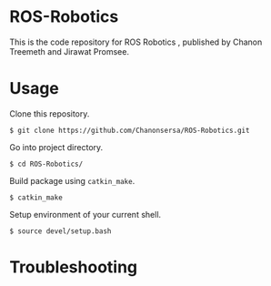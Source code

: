 # ROS-Robotics

This is the code repository for ROS Robotics , published by Chanon Treemeth and Jirawat Promsee.

# Usage

Clone this repository.

`$ git clone https://github.com/Chanonsersa/ROS-Robotics.git`

Go into project directory.

`$ cd ROS-Robotics/`

Build package using `catkin_make`.

`$ catkin_make`

Setup environment of your current shell.

`$ source devel/setup.bash`

# Troubleshooting

